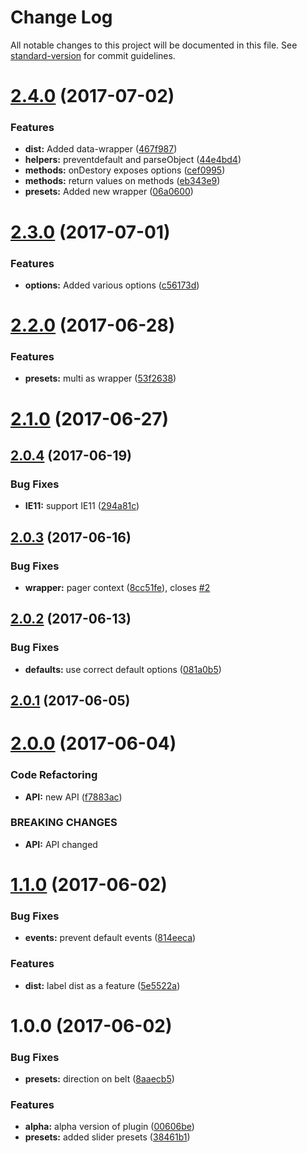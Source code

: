 # Change Log

All notable changes to this project will be documented in this file. See [standard-version](https://github.com/conventional-changelog/standard-version) for commit guidelines.

<a name="2.4.0"></a>
# [2.4.0](https://github.com/pixelass/paraglider/compare/v2.3.0...v2.4.0) (2017-07-02)


### Features

* **dist:** Added data-wrapper ([467f987](https://github.com/pixelass/paraglider/commit/467f987))
* **helpers:** preventdefault and parseObject ([44e4bd4](https://github.com/pixelass/paraglider/commit/44e4bd4))
* **methods:** onDestory exposes options ([cef0995](https://github.com/pixelass/paraglider/commit/cef0995))
* **methods:** return values on methods ([eb343e9](https://github.com/pixelass/paraglider/commit/eb343e9))
* **presets:** Added new wrapper ([06a0600](https://github.com/pixelass/paraglider/commit/06a0600))



<a name="2.3.0"></a>
# [2.3.0](https://github.com/pixelass/paraglider/compare/v2.2.0...v2.3.0) (2017-07-01)


### Features

* **options:** Added various options ([c56173d](https://github.com/pixelass/paraglider/commit/c56173d))



<a name="2.2.0"></a>
# [2.2.0](https://github.com/pixelass/paraglider/compare/v2.1.0...v2.2.0) (2017-06-28)


### Features

* **presets:** multi as wrapper ([53f2638](https://github.com/pixelass/paraglider/commit/53f2638))



<a name="2.1.0"></a>
# [2.1.0](https://github.com/pixelass/paraglider/compare/v2.0.4...v2.1.0) (2017-06-27)



<a name="2.0.4"></a>
## [2.0.4](https://github.com/pixelass/paraglider/compare/v2.0.3...v2.0.4) (2017-06-19)


### Bug Fixes

* **IE11:** support IE11 ([294a81c](https://github.com/pixelass/paraglider/commit/294a81c))



<a name="2.0.3"></a>
## [2.0.3](https://github.com/pixelass/paraglider/compare/v2.0.2...v2.0.3) (2017-06-16)


### Bug Fixes

* **wrapper:** pager context ([8cc51fe](https://github.com/pixelass/paraglider/commit/8cc51fe)), closes [#2](https://github.com/pixelass/paraglider/issues/2)



<a name="2.0.2"></a>
## [2.0.2](https://github.com/pixelass/paraglider/compare/v2.0.1...v2.0.2) (2017-06-13)


### Bug Fixes

* **defaults:** use correct default options ([081a0b5](https://github.com/pixelass/paraglider/commit/081a0b5))



<a name="2.0.1"></a>
## [2.0.1](https://github.com/pixelass/paraglider/compare/v2.0.0...v2.0.1) (2017-06-05)



<a name="2.0.0"></a>
# [2.0.0](https://github.com/pixelass/paraglider/compare/v1.1.0...v2.0.0) (2017-06-04)


### Code Refactoring

* **API:** new API ([f7883ac](https://github.com/pixelass/paraglider/commit/f7883ac))


### BREAKING CHANGES

* **API:** API changed



<a name="1.1.0"></a>
# [1.1.0](https://github.com/pixelass/paraglider/compare/v1.0.0...v1.1.0) (2017-06-02)


### Bug Fixes

* **events:** prevent default events ([814eeca](https://github.com/pixelass/paraglider/commit/814eeca))


### Features

* **dist:** label dist as a feature ([5e5522a](https://github.com/pixelass/paraglider/commit/5e5522a))



<a name="1.0.0"></a>
# 1.0.0 (2017-06-02)


### Bug Fixes

* **presets:** direction on belt ([8aaecb5](https://github.com/pixelass/paraglider/commit/8aaecb5))


### Features

* **alpha:** alpha version of plugin ([00606be](https://github.com/pixelass/paraglider/commit/00606be))
* **presets:** added slider presets ([38461b1](https://github.com/pixelass/paraglider/commit/38461b1))
